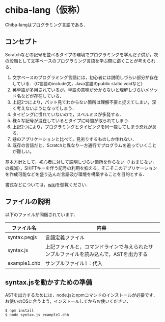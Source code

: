 # chiba-lang（仮称）

Chiba-langはプログラミング言語である．

## コンセプト

Scratchなどの記号を並べるタイプの環境でプログラミングを学んだ子供が，次の段階として文字ベースのプログラミング言語を学ぶ際に躓くことが考えられる．

1. 文字ベースのプログラミング言語には，初心者には説明しづらい部分が存在している．（C言語のinclude文，Java言語のpublic static voidなど）
1. 英単語が多用されているが，単語の意味が分からないと理解しづらいメソッド名などが存在している．
1. 上記2つにより，パット見てわからない箇所は理解不要と捉えてしまい，深く考えないようになってしまう．
1. タイピングに慣れていないので，スペルミスが多発する．
1. 様々な記号が混在しているとタイプに時間が取られてしまう．
1. 上記2つにより，プログラミングとタイピングを同一視してしまう恐れがある．
1. 巷のアプリケーションと比べて，見劣りするものしか作れない．
1. 既存の言語だと、Scratchと異なり一方通行でプログラムを追っていくことが難しい。

基本方針として，初心者に対して説明しづらい箇所を作らない（「おまじない」の撲滅），SHIFTキーを伴う記号の利用を抑える，そこそこのアプリケーションを作成可能などを盛り込んだ言語及び環境を構築することを目的とする．

書式などについては，[wiki](https://github.com/sudalab/chiba-lang/wiki)を御覧ください．

## ファイルの説明

以下のファイルが同梱されています．

ファイル名 | 内容
-|-
syntax.pegjs | 言語定義ファイル
syntax.js | 上記ファイルと，コマンドラインで与えられたサンプルファイルを読み込んで，ASTを出力する
example1.chb | サンプルファイル1：代入

## syntax.jsを動かすための準備

ASTを出力するためには，node.jsとnpmコマンドのインストールが必要です．
お使いのOSに合うよう，インストールしてからお使いください．

```
$ npm install
$ node syntax.js example1.chb
```
